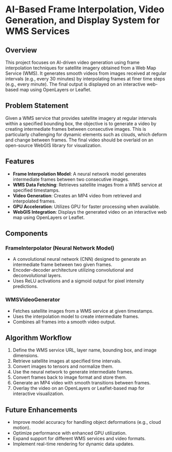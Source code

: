 # AI-Based Frame Interpolation, Video Generation, and Display System for WMS Services

## Overview

This project focuses on AI-driven video generation using frame interpolation techniques for satellite imagery obtained from a Web Map Service (WMS). It generates smooth videos from images received at regular intervals (e.g., every 30 minutes) by interpolating frames at finer time steps (e.g., every minute). The final output is displayed on an interactive web-based map using OpenLayers or Leaflet.

## Problem Statement

Given a WMS service that provides satellite imagery at regular intervals within a specified bounding box, the objective is to generate a video by creating intermediate frames between consecutive images. This is particularly challenging for dynamic elements such as clouds, which deform and change between frames. The final video should be overlaid on an open-source WebGIS library for visualization.

## Features

- **Frame Interpolation Model**: A neural network model generates intermediate frames between two consecutive images.
- **WMS Data Fetching**: Retrieves satellite images from a WMS service at specified timestamps.
- **Video Generation**: Creates an MP4 video from retrieved and interpolated frames.
- **GPU Acceleration**: Utilizes GPU for faster processing when available.
- **WebGIS Integration**: Displays the generated video on an interactive web map using OpenLayers or Leaflet.

## Components

### **FrameInterpolator (Neural Network Model)**

- A convolutional neural network (CNN) designed to generate an intermediate frame between two given frames.
- Encoder-decoder architecture utilizing convolutional and deconvolutional layers.
- Uses ReLU activations and a sigmoid output for pixel intensity predictions.

### **WMSVideoGenerator**

- Fetches satellite images from a WMS service at given timestamps.
- Uses the interpolation model to create intermediate frames.
- Combines all frames into a smooth video output.

## Algorithm Workflow

1. Define the WMS service URL, layer name, bounding box, and image dimensions.
2. Retrieve satellite images at specified time intervals.
3. Convert images to tensors and normalize them.
4. Use the neural network to generate intermediate frames.
5. Convert frames back to image format and store them.
6. Generate an MP4 video with smooth transitions between frames.
7. Overlay the video on an OpenLayers or Leaflet-based map for interactive visualization.

## Future Enhancements

- Improve model accuracy for handling object deformations (e.g., cloud motion).
- Optimize performance with enhanced GPU utilization.
- Expand support for different WMS services and video formats.
- Implement real-time rendering for dynamic data updates.
